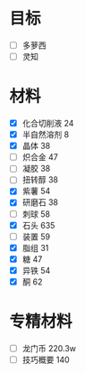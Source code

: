 # 目标
- [ ] 多萝西 
- [ ] 灵知

# 材料
- [x] 化合切削液 24
- [x] 半自然溶剂 8
- [x] 晶体 38
- [ ] 炽合金 47
- [ ] 凝胶 38
- [ ] 扭转醇 38
- [x] 紫薯 54
- [x] 研磨石 38
- [ ] 刺球 58
- [x] 石头 635
- [ ] 装置 59
- [x] 脂组 31
- [x] 糖 47
- [x] 异铁 54
- [x] 酮 62

# 专精材料
- [ ] 龙门币 220.3w
- [ ] 技巧概要 140
